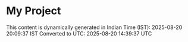 # My Project

This content is dynamically generated in Indian Time (IST): 2025-08-20 20:09:37 IST
Converted to UTC: 2025-08-20 14:39:37 UTC
